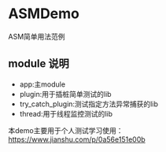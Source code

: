 # ASMDemo
ASM简单用法范例

## module 说明
* app:主module
* plugin:用于插桩简单测试的lib
* try_catch_plugin:测试指定方法异常捕获的lib
* thread:用于线程监控测试的lib

本demo主要用于个人测试学习使用：https://www.jianshu.com/p/0a56e151e00b
